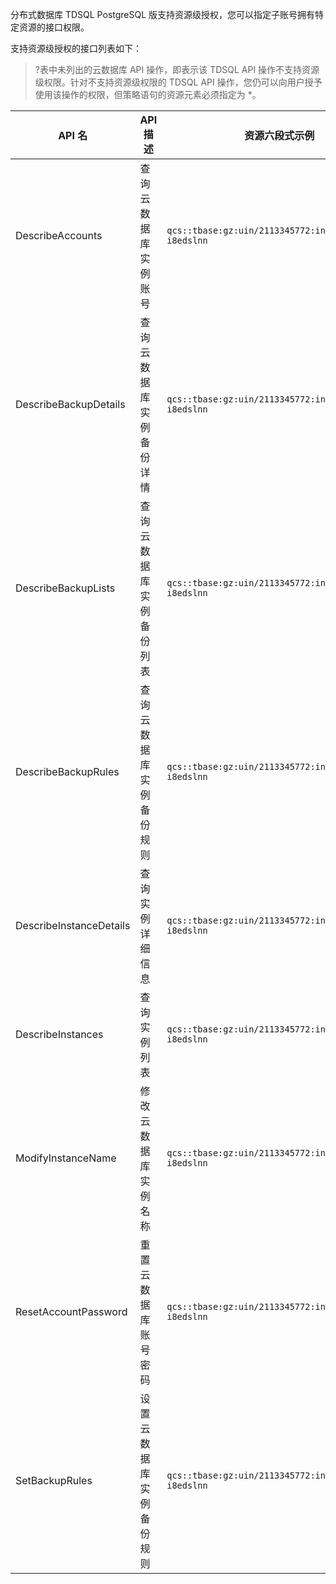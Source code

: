 
分布式数据库 TDSQL PostgreSQL 版支持资源级授权，您可以指定子账号拥有特定资源的接口权限。

支持资源级授权的接口列表如下：
>?表中未列出的云数据库 API 操作，即表示该 TDSQL API 操作不支持资源级权限。针对不支持资源级权限的 TDSQL API 操作，您仍可以向用户授予使用该操作的权限，但策略语句的资源元素必须指定为 *。

| API 名                  | API 描述                 |  资源六段式示例                                       |
| ----------------------- | ------------------------ |---------------------------------------------------- |
| DescribeAccounts        | 查询云数据库实例账号     |  `qcs::tbase:gz:uin/2113345772:instance/tbase-i8edslnn` |
| DescribeBackupDetails   | 查询云数据库实例备份详情 |  `qcs::tbase:gz:uin/2113345772:instance/tbase-i8edslnn` |
| DescribeBackupLists     | 查询云数据库实例备份列表 |  `qcs::tbase:gz:uin/2113345772:instance/tbase-i8edslnn` |
| DescribeBackupRules     | 查询云数据库实例备份规则 |  `qcs::tbase:gz:uin/2113345772:instance/tbase-i8edslnn` |
| DescribeInstanceDetails | 查询实例详细信息         |  `qcs::tbase:gz:uin/2113345772:instance/tbase-i8edslnn` |
| DescribeInstances       | 查询实例列表                  |  `qcs::tbase:gz:uin/2113345772:instance/tbase-i8edslnn` |
| ModifyInstanceName    | 修改云数据库实例名称     |  `qcs::tbase:gz:uin/2113345772:instance/tbase-i8edslnn` |
| ResetAccountPassword  | 重置云数据库账号密码   |  `qcs::tbase:gz:uin/2113345772:instance/tbase-i8edslnn` |
| SetBackupRules        | 设置云数据库实例备份规则 |  `qcs::tbase:gz:uin/2113345772:instance/tbase-i8edslnn` |


